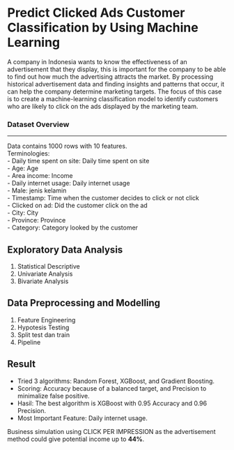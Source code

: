 # Predict Clicked Ads Customer Classification by Using Machine Learning
A company in Indonesia wants to know the effectiveness of an advertisement that they display, this is important for the company to be able to find out how much the advertising attracts the market.
By processing historical advertisement data and finding insights and patterns that occur, it can help the company determine marketing targets. The focus of this case is to create a machine-learning classification model to identify customers who are likely to click on the ads displayed by the marketing team.

### Dataset Overview
<hr>
Data contains 1000 rows with 10 features. <br/> 
Terminologies: <br/>  
- Daily time spent on site: Daily time spent on site <br/>
- Age: Age  <br/>
- Area income: Income <br/>
- Daily internet usage: Daily internet usage  <br/>
- Male: jenis kelamin  <br/>
- Timestamp: Time when the customer decides to click or not click <br/>
- Clicked on ad: Did the customer click on the ad <br/>  
- City: City  <br/>
- Province: Province  <br/>
- Category: Category looked by the customer  <br/>

## Exploratory Data Analysis<br/>
1. Statistical Descriptive <br/>
2. Univariate Analysis <br/>
3. Bivariate Analysis <br/>

## Data Preprocessing and Modelling</br>
1. Feature Engineering
2. Hypotesis Testing
3. Split test dan train
4. Pipeline

## Result
- Tried 3 algorithms: Random Forest, XGBoost, and Gradient Boosting.
- Scoring: Accuracy because of a balanced target, and Precision to minimalize false positive.
- Hasil: The best algorithm is XGBoost with 0.95 Accuracy and 0.96 Precision.
- Most Important Feature: Daily internet usage.

Business simulation using CLICK PER IMPRESSION as the advertisement method could give potential income up to **44%**.
